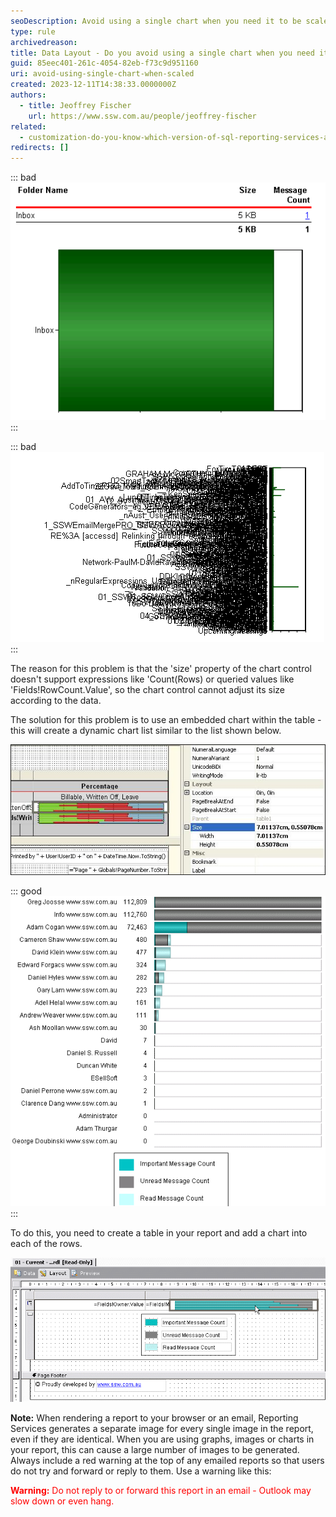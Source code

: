 ```yaml
---
seoDescription: Avoid using a single chart when you need it to be scaled, instead use an embedded chart within the table for dynamic chart lists.
type: rule
archivedreason:
title: Data Layout - Do you avoid using a single chart when you need it to be scaled?
guid: 85eec401-261c-4054-82eb-f73c9d951160
uri: avoid-using-single-chart-when-scaled
created: 2023-12-11T14:38:33.0000000Z
authors:
  - title: Jeoffrey Fischer
    url: https://www.ssw.com.au/people/jeoffrey-fischer
related:
  - customization-do-you-know-which-version-of-sql-reporting-services-and-visual-studio-you-are-using
redirects: []
---
```


<!--endintro-->

::: bad  
![Figure: Bad example - Just a chart - poor scaling for only 1 record](RulesToBetterBusinessIntelligence_ChartBad1.gif)  
:::

::: bad  
![Figure: Bad example - Just a chart - poorly scaling when many records](RulesToBetterBusinessIntelligence_ChartBad2.gif)  
:::

The reason for this problem is that the 'size' property of the chart control doesn't support expressions like 'Count(Rows) or queried values like 'Fields!RowCount.Value', so the chart control cannot adjust its size according to the data.

The solution for this problem is to use an embedded chart within the table - this will create a dynamic chart list similar to the list shown below.

![Figure: Size property of the chart control](ChartProperties_size.jpg)

::: good  
![Figure: Good example - A table with chart](RulesT12.gif)
:::

To do this, you need to create a table in your report and add a chart into each of the rows.

![Figure: Embedded chart in a table will generate dynamic chart list](RulesToRS-chart-1.gif)

**Note:** When rendering a report to your browser or an email, Reporting Services generates a separate image for every single image in the report, even if they are identical. When you are using graphs, images or charts in your report, this can cause a large number of images to be generated. Always include a red warning at the top of any emailed reports so that users do not try and forward or reply to them. Use a warning like this:

<span style="color:red">**Warning:** Do not reply to or forward this report in an email - Outlook may slow down or even hang.</span>
